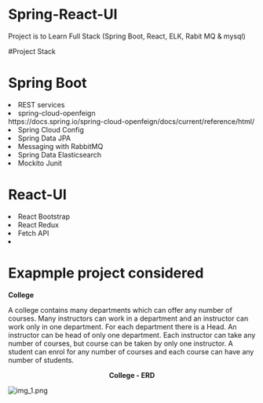 # Spring-React-UI
Project is to Learn Full Stack (Spring Boot, React, ELK, Rabit MQ &amp; mysql)

#Project Stack
# Spring Boot
<li>REST services</li>
<li>spring-cloud-openfeign</li>https://docs.spring.io/spring-cloud-openfeign/docs/current/reference/html/
<li>Spring Cloud Config</li>
<li>Spring Data JPA</li>
<li>Messaging with RabbitMQ</li>
<li>Spring Data Elasticsearch</li>
<li>Mockito Junit</li>

# React-UI
<li>React Bootstrap</li>
<li>React Redux</li>
<li>Fetch API<li>

# Exapmple project considered 
<p><b> College </b></p> 
<p>A college contains many departments which can offer any number of courses. Many instructors can work in a department and an instructor can work only in one department. For each department there is a Head. An instructor can be head of only one department. Each instructor can take any number of courses, but course can be taken by only one instructor. A student can enrol for any number of courses and each course can have any number of students.</p>

<p><center><b>College - ERD</b></center></p>

![img_1.png](/Spring-React-UI/blob/master/ERD-College.png)
